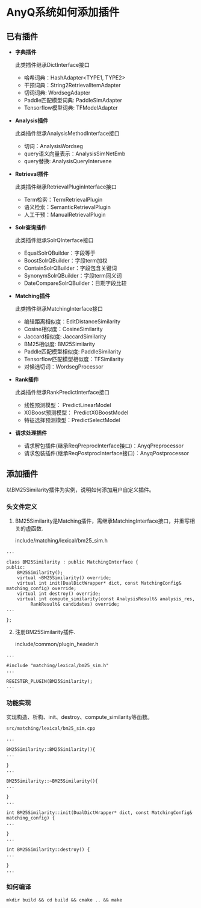 # AnyQ系统如何添加插件

## 已有插件

- **字典插件**

	此类插件继承DictInterface接口    
	* 哈希词典：HashAdapter<TYPE1, TYPE2>    
	* 干预词典：String2RetrievalItemAdapter    
	* 切词词典: WordsegAdapter    
	* Paddle匹配模型词典: PaddleSimAdapter    
	* Tensorflow模型词典: TFModelAdapter    

- **Analysis插件**

	此类插件继承AnalysisMethodInterface接口    
	* 切词：AnalysisWordseg    
	* query语义向量表示：AnalysisSimNetEmb    
	* query替换: AnalysisQueryIntervene    

- **Retrieval插件**

	此类插件继承RetrievalPluginInterface接口    
	* Term检索：TermRetrievalPlugin    
	* 语义检索：SemanticRetrievalPlugin    
	* 人工干预：ManualRetrievalPlugin    

- **Solr查询插件**

	此类插件继承SolrQInterface接口    
	* EqualSolrQBuilder：字段等于    
	* BoostSolrQBuilder：字段term加权    
	* ContainSolrQBuilder：字段包含关键词    
	* SynonymSolrQBuilder：字段term同义词    
	* DateCompareSolrQBuilder：日期字段比较    

- **Matching插件**

	此类插件继承MatchingInterface接口    
	* 编辑距离相似度：EditDistanceSimilarity    
	* Cosine相似度：CosineSimilarity    
	* Jaccard相似度: JaccardSimilarity    
	* BM25相似度: BM25Similarity    
	* Paddle匹配模型相似度: PaddleSimilarity    
	* Tensorflow匹配模型相似度：TFSimilarity    
	* 对候选切词：WordsegProcessor    

- **Rank插件**

	此类插件继承RankPredictInterface接口    
	* 线性预测模型： PredictLinearModel    
	* XGBoost预测模型： PredictXGBoostModel    
	* 特征选择预测模型：PredictSelectModel    

- **请求处理插件**

	* 请求解包插件(继承ReqPreprocInterface接口)：AnyqPreprocessor    
	* 请求包装插件(继承ReqPostprocInterface接口)：AnyqPostprocessor    


## 添加插件

以BM25Similarity插件为实例，说明如何添加用户自定义插件。

### 头文件定义

1. BM25Similarity是Matching插件，需继承MatchingInterface接口，并重写相关的虚函数.

    include/matching/lexical/bm25_sim.h
```
...

class BM25Similarity : public MatchingInterface {
public:
    BM25Similarity();
    virtual ~BM25Similarity() override;
    virtual int init(DualDictWrapper* dict, const MatchingConfig& matching_config) override;
    virtual int destroy() override;
    virtual int compute_similarity(const AnalysisResult& analysis_res,
         RankResult& candidates) override;
...

};
```

2. 注册BM25Similarity插件.

    include/common/plugin_header.h
```
...

#include "matching/lexical/bm25_sim.h"
...

REGISTER_PLUGIN(BM25Similarity);
...

```

### 功能实现

实现构造、析构、init、destroy、compute_similarity等函数。

    src/matching/lexical/bm25_sim.cpp
```
...

BM25Similarity::BM25Similarity(){
...

}
...

BM25Similarity::~BM25Similarity(){
...

}
...

int BM25Similarity::init(DualDictWrapper* dict, const MatchingConfig& matching_config) {
...

}
...

int BM25Similarity::destroy() {
...

}
...

```

### 如何编译

```
mkdir build && cd build && cmake .. && make
```
